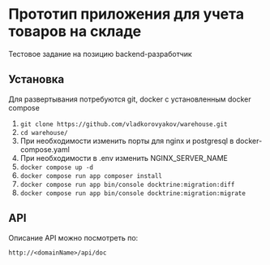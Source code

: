 # Прототип приложения для учета товаров на складе

Тестовое задание на позицию backend-разработчик

## Установка

Для развертывания потребуются git, docker с установленным docker compose

1. `git clone https://github.com/vladkorovyakov/warehouse.git`
2. `cd warehouse/`
3. При необходимости изменить порты для nginx и postgresql в docker-compose.yaml
4. При необходимости в .env изменить NGINX_SERVER_NAME
5. `docker compose up -d`
6. `docker compose run app composer install`
7. `docker compose run app bin/console docktrine:migration:diff`
8. `docker compose run app bin/console docktrine:migration:migrate`

## API 

Описание API можно посмотреть по: 

    http://<domainName>/api/doc


